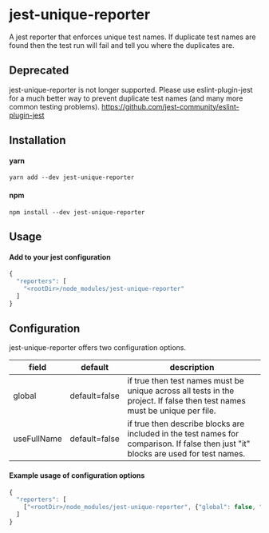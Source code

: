 # jest-unique-reporter
A jest reporter that enforces unique test names.
If duplicate test names are found then the test run will fail and tell you where the duplicates are.

## Deprecated

jest-unique-reporter is not longer supported. Please use eslint-plugin-jest for a much better way to prevent duplicate test names (and many more common testing problems). https://github.com/jest-community/eslint-plugin-jest

## Installation

#### yarn
```shell
yarn add --dev jest-unique-reporter
```

#### npm
```shell
npm install --dev jest-unique-reporter
```

## Usage

#### Add to your jest configuration
```javascript
{
  "reporters": [
    "<rootDir>/node_modules/jest-unique-reporter"
  ]
}
```

## Configuration
jest-unique-reporter offers two configuration options.

|field|default|description|
|---|---|---|
|global|default=false|if true then test names must be unique across all tests in the project. If false then test names must be unique per file.|
|useFullName|default=false|if true then describe blocks are included in the test names for comparison. If false then just "it" blocks are used for test names.|

#### Example usage of configuration options
```javascript
{
  "reporters": [
    ["<rootDir>/node_modules/jest-unique-reporter", {"global": false, "useFullName": false}]
  ]
}
```
